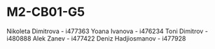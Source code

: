 # M2-CB01-G5

Nikoleta Dimitrova - i477363
Yoana Ivanova - i476234
Toni Dimitrov - i480888
Alek Zanev - i477422
Deniz Hadjiosmanov - i477928

